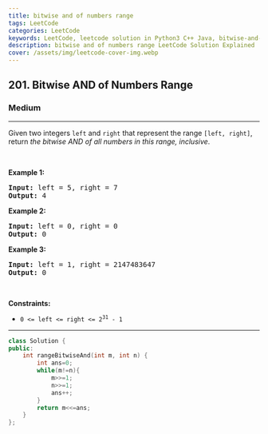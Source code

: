 ```yaml
---
title: bitwise and of numbers range
tags: LeetCode
categories: LeetCode
keywords: LeetCode, leetcode solution in Python3 C++ Java, bitwise-and-of-numbers-range solution
description: bitwise and of numbers range LeetCode Solution Explained
cover: /assets/img/leetcode-cover-img.webp
---
```



<h2>201. Bitwise AND of Numbers Range</h2><h3>Medium</h3><hr><div><p>Given two integers <code>left</code> and <code>right</code> that represent the range <code>[left, right]</code>, return <em>the bitwise AND of all numbers in this range, inclusive</em>.</p>

<p>&nbsp;</p>
<p><strong>Example 1:</strong></p>

<pre><strong>Input:</strong> left = 5, right = 7
<strong>Output:</strong> 4
</pre>

<p><strong>Example 2:</strong></p>

<pre><strong>Input:</strong> left = 0, right = 0
<strong>Output:</strong> 0
</pre>

<p><strong>Example 3:</strong></p>

<pre><strong>Input:</strong> left = 1, right = 2147483647
<strong>Output:</strong> 0
</pre>

<p>&nbsp;</p>
<p><strong>Constraints:</strong></p>

<ul>
	<li><code>0 &lt;= left &lt;= right &lt;= 2<sup>31</sup> - 1</code></li>
</ul>
</div>

---




```cpp
class Solution {
public:
    int rangeBitwiseAnd(int m, int n) {
        int ans=0;
        while(m!=n){
            m>>=1;
            n>>=1;
            ans++;
        }
        return m<<=ans;
    }
};
```
